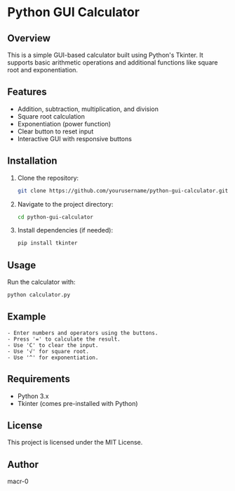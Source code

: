 # Python GUI Calculator

## Overview

This is a simple GUI-based calculator built using Python's Tkinter. It supports basic arithmetic operations and additional functions like square root and exponentiation.

## Features

- Addition, subtraction, multiplication, and division
- Square root calculation
- Exponentiation (power function)
- Clear button to reset input
- Interactive GUI with responsive buttons

## Installation

1. Clone the repository:
   ```sh
   git clone https://github.com/yourusername/python-gui-calculator.git
   ```
2. Navigate to the project directory:
   ```sh
   cd python-gui-calculator
   ```
3. Install dependencies (if needed):
   ```sh
   pip install tkinter
   ```

## Usage

Run the calculator with:

```sh
python calculator.py
```

## Example

```
- Enter numbers and operators using the buttons.
- Press '=' to calculate the result.
- Use 'C' to clear the input.
- Use '√' for square root.
- Use '^' for exponentiation.
```

## Requirements

- Python 3.x
- Tkinter (comes pre-installed with Python)

## License

This project is licensed under the MIT License.

## Author

macr-0 

